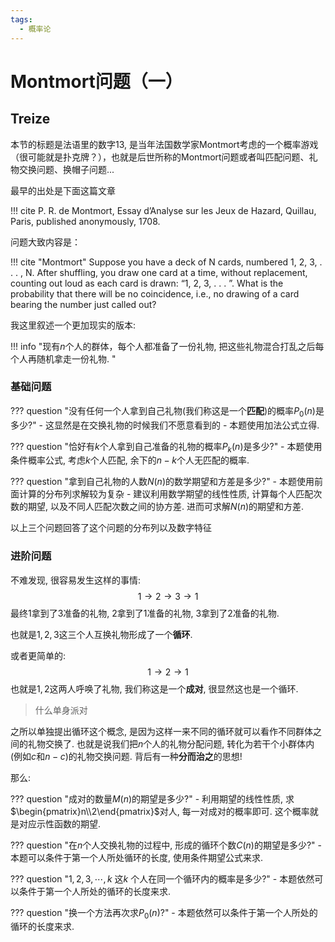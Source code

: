 ```yaml
---
tags:
  - 概率论
---
```

# Montmort问题（一）
## Treize

本节的标题是法语里的数字13, 是当年法国数学家Montmort考虑的一个概率游戏（很可能就是扑克牌？），也就是后世所称的Montmort问题或者叫匹配问题、礼物交换问题、换帽子问题...

最早的出处是下面这篇文章

!!! cite 
    P. R. de Montmort, Essay d’Analyse sur les Jeux de Hazard, Quillau, Paris, published anonymously, 1708.

问题大致内容是：

!!! cite "Montmort" 
    Suppose you have a deck of N cards, numbered 1, 2, 3, . . . , N. After shuffling, you draw one card at a time, without replacement, counting out loud as each card is drawn: “1, 2, 3, . . . ”. What is the probability that there will be no coincidence, i.e., no drawing of a card bearing the number just called out?

我这里叙述一个更加现实的版本:

!!! info "现有$n$个人的群体，每个人都准备了一份礼物,  把这些礼物混合打乱之后每个人再随机拿走一份礼物. "

### 基础问题

??? question "没有任何一个人拿到自己礼物(我们称这是一个**匹配**)的概率$P_0(n)$是多少?"
    - 这显然是在交换礼物的时候我们不愿意看到的
    - 本题使用加法公式立得.

??? question "恰好有$k$个人拿到自己准备的礼物的概率$P_k(n)$是多少?"
    - 本题使用条件概率公式, 考虑$k$个人匹配, 余下的$n-k$个人无匹配的概率.

??? question "拿到自己礼物的人数$N(n)$的数学期望和方差是多少?"
    - 本题使用前面计算的分布列求解较为复杂
    - 建议利用数学期望的线性性质, 计算每个人匹配次数的期望, 以及不同人匹配次数之间的协方差. 进而可求解$N(n)$的期望和方差.


以上三个问题回答了这个问题的分布列以及数字特征

### 进阶问题

不难发现, 很容易发生这样的事情:
$$
1\rightarrow 2\rightarrow 3\rightarrow1
$$
最终1拿到了3准备的礼物, 2拿到了1准备的礼物, 3拿到了2准备的礼物.

也就是$1,2,3$这三个人互换礼物形成了一个**循环**.

或者更简单的:
$$
1\rightarrow 2 \rightarrow 1
$$
也就是$1,2$这两人呼唤了礼物, 我们称这是一个**成对**, 很显然这也是一个循环.

> 什么单身派对

之所以单独提出循环这个概念, 是因为这样一来不同的循环就可以看作不同群体之间的礼物交换了. 也就是说我们把$n$个人的礼物分配问题, 转化为若干个小群体内(例如$c$和$n-c$)的礼物交换问题. 背后有一种**分而治之**的思想!

那么:

??? question "成对的数量$M(n)$的期望是多少?"
    - 利用期望的线性性质, 求$\begin{pmatrix}n\\2\end{pmatrix}$对人, 每一对成对的概率即可. 这个概率就是对应示性函数的期望.

??? question "在$n$个人交换礼物的过程中, 形成的循环个数$C(n)$的期望是多少?"
    - 本题可以条件于第一个人所处循环的长度, 使用条件期望公式来求.

??? question "$1,2,3,\cdots,k$ 这$k$ 个人在同一个循环内的概率是多少?"
    - 本题依然可以条件于第一个人所处的循环的长度来求.

??? question "换一个方法再次求$P_0(n)$?"
    - 本题依然可以条件于第一个人所处的循环的长度来求.


